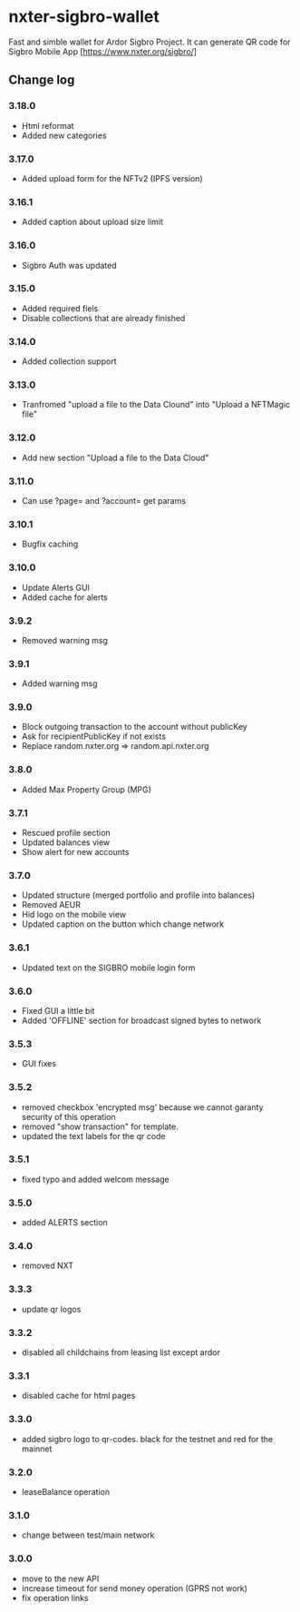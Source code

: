 # nxter-sigbro-wallet

Fast and simble wallet for Ardor Sigbro Project. It can generate QR code for Sigbro Mobile App [https://www.nxter.org/sigbro/] 

## Change log

### 3.18.0
  - Html reformat
  - Added new categories

### 3.17.0
  - Added upload form for the NFTv2 (IPFS version)

### 3.16.1
  - Added caption about upload size limit

### 3.16.0
  - Sigbro Auth was updated

### 3.15.0
  - Added required fiels
  - Disable collections that are already finished 

### 3.14.0
  - Added collection support

### 3.13.0
  - Tranfromed "upload a file to the Data Clound" into "Upload a NFTMagic file"

### 3.12.0
  - Add new section "Upload a file to the Data Cloud"

### 3.11.0
 - Can use ?page= and ?account= get params

### 3.10.1
 - Bugfix caching

### 3.10.0
 - Update Alerts GUI
 - Added cache for alerts

### 3.9.2
 - Removed warning msg

### 3.9.1
 - Added warning msg

### 3.9.0
 - Block outgoing transaction to the account without publicKey
 - Ask for recipientPublicKey if not exists
 - Replace random.nxter.org => random.api.nxter.org 

### 3.8.0
 - Added Max Property Group (MPG)

### 3.7.1
 - Rescued profile section
 - Updated balances view
 - Show alert for new accounts

### 3.7.0
 - Updated structure (merged portfolio and profile into balances)
 - Removed AEUR
 - Hid logo on the mobile view
 - Updated caption on the button which change network

### 3.6.1
 - Updated text on the SIGBRO mobile login form

### 3.6.0
 - Fixed GUI a little bit
 - Added 'OFFLINE' section for broadcast signed bytes to network

### 3.5.3
 - GUI fixes

### 3.5.2
 - removed checkbox 'encrypted msg' because we cannot garanty security of this operation
 - removed "show transaction" for template.
 - updated the text labels for the qr code 

### 3.5.1
 - fixed typo and added welcom message

### 3.5.0
 - added ALERTS section

### 3.4.0
 - removed NXT

### 3.3.3
 - update qr logos

### 3.3.2
 - disabled all childchains from leasing list except ardor

### 3.3.1
 - disabled cache for html pages

### 3.3.0
 - added sigbro logo to qr-codes. black for the testnet and red for the mainnet

### 3.2.0
 - leaseBalance operation

### 3.1.0
 - change between test/main network 

### 3.0.0
 - move to the new API
 - increase timeout for send money operation (GPRS not work)
 - fix operation links